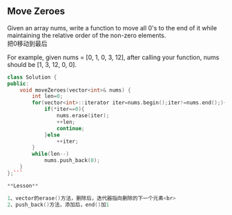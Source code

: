 
## Move Zeroes

 Given an array nums, write a function to move all 0's to the end of it while maintaining the relative order of the non-zero elements.<br>
把0移动到最后

For example, given nums = [0, 1, 0, 3, 12], after calling your function, nums should be [1, 3, 12, 0, 0]. 
```C++
class Solution {
public:
    void moveZeroes(vector<int>& nums) {
        int len=0;
        for(vector<int>::iterator iter=nums.begin();iter!=nums.end();){
            if(*iter==0){
                nums.erase(iter);
                ++len;
                continue;
            }else
                ++iter;
        }
        while(len--)
            nums.push_back(0);
    }
};```

**Lesson**

1、vector的erase()方法，删除后，迭代器指向删除的下一个元素<br>
2、push_back()方法，添加后，end()加1
